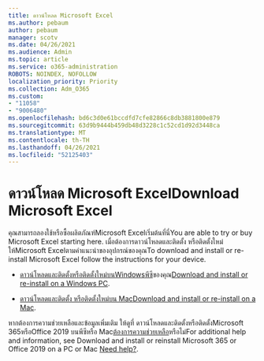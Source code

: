 ```yaml
---
title: ดาวน์โหลด Microsoft Excel
ms.author: pebaum
author: pebaum
manager: scotv
ms.date: 04/26/2021
ms.audience: Admin
ms.topic: article
ms.service: o365-administration
ROBOTS: NOINDEX, NOFOLLOW
localization_priority: Priority
ms.collection: Adm_O365
ms.custom:
- "11058"
- "9006480"
ms.openlocfilehash: bd6c3d0e61bccdfd7cfe82866c8db3881800e879
ms.sourcegitcommit: 63d9b9444b459db48d3228c1c52cd1d92d3448ca
ms.translationtype: MT
ms.contentlocale: th-TH
ms.lasthandoff: 04/26/2021
ms.locfileid: "52125403"
---
```

# <a name="download-microsoft-excel"></a><span data-ttu-id="3e3f4-102">ดาวน์โหลด Microsoft Excel</span><span class="sxs-lookup"><span data-stu-id="3e3f4-102">Download Microsoft Excel</span></span>

<span data-ttu-id="3e3f4-103">คุณสามารถลองใช้หรือซื้อผลิตภัณฑ์Microsoft Excelเริ่มต้นที่นี่</span><span class="sxs-lookup"><span data-stu-id="3e3f4-103">You are able to try or buy Microsoft Excel starting here.</span></span> <span data-ttu-id="3e3f4-104">เมื่อต้องการดาวน์โหลดและติดตั้ง หรือติดตั้งใหม่ให้Microsoft Excelตามคําแนะนําของอุปกรณ์ของคุณ</span><span class="sxs-lookup"><span data-stu-id="3e3f4-104">To download and install or re-install Microsoft Excel follow the instructions for your device.</span></span> 

- <span data-ttu-id="3e3f4-105">[ดาวน์โหลดและติดตั้งหรือติดตั้งใหม่บนWindowsพีซี](https://support.microsoft.com/office/download-and-install-or-reinstall-microsoft-365-or-office-2019-on-a-pc-or-mac-4414eaaf-0478-48be-9c42-23adc4716658?ui=en-us&rs=en-us&ad=us#InstallSteps=Install_on_a_PC)ของคุณ</span><span class="sxs-lookup"><span data-stu-id="3e3f4-105">[Download and install or re-install on a Windows PC](https://support.microsoft.com/office/download-and-install-or-reinstall-microsoft-365-or-office-2019-on-a-pc-or-mac-4414eaaf-0478-48be-9c42-23adc4716658?ui=en-us&rs=en-us&ad=us#InstallSteps=Install_on_a_PC).</span></span> 

- <span data-ttu-id="3e3f4-106">[ดาวน์โหลดและติดตั้ง หรือติดตั้งใหม่บน Mac](https://support.microsoft.com/office/download-and-install-or-reinstall-microsoft-365-or-office-2019-on-a-pc-or-mac-4414eaaf-0478-48be-9c42-23adc4716658?ui=en-us&rs=en-us&ad=us#InstallSteps=Install_on_a_Mac)</span><span class="sxs-lookup"><span data-stu-id="3e3f4-106">[Download and install or re-install on a Mac](https://support.microsoft.com/office/download-and-install-or-reinstall-microsoft-365-or-office-2019-on-a-pc-or-mac-4414eaaf-0478-48be-9c42-23adc4716658?ui=en-us&rs=en-us&ad=us#InstallSteps=Install_on_a_Mac).</span></span> 

<span data-ttu-id="3e3f4-107">หากต้องการความช่วยเหลือและข้อมูลเพิ่มเติม ให้ดูที่ ดาวน์โหลดและติดตั้งหรือติดตั้งMicrosoft 365หรือOffice 2019 บนพีซีหรือ Mac[ต้องการความช่วยเหลือ](https://support.microsoft.com/office/download-and-install-or-reinstall-microsoft-365-or-office-2019-on-a-pc-or-mac-4414eaaf-0478-48be-9c42-23adc4716658?ui=en-us&rs=en-us&ad=us#InstallSteps=need_help)หรือไม่</span><span class="sxs-lookup"><span data-stu-id="3e3f4-107">For additional help and information, see Download and install or reinstall Microsoft 365 or Office 2019 on a PC or Mac [Need help?](https://support.microsoft.com/office/download-and-install-or-reinstall-microsoft-365-or-office-2019-on-a-pc-or-mac-4414eaaf-0478-48be-9c42-23adc4716658?ui=en-us&rs=en-us&ad=us#InstallSteps=need_help).</span></span> 
